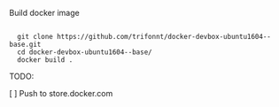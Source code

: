 
 Build docker image

```shell

  git clone https://github.com/trifonnt/docker-devbox-ubuntu1604--base.git
  cd docker-devbox-ubuntu1604--base/
  docker build .
```


TODO:

[ ] Push to store.docker.com

